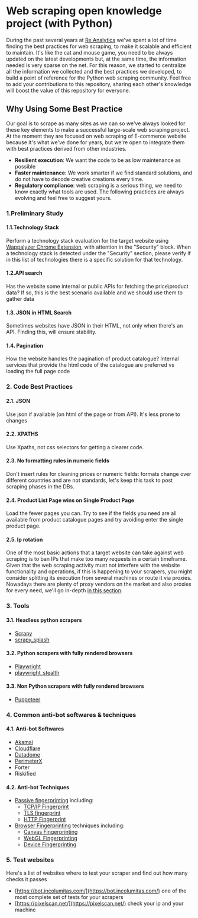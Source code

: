 # Web scraping open knowledge project (with Python)
During the past several years at [Re Analytics](http://re-analytics.com/ "Re Analytics website") we've spent a lot of time finding the best practices for web scraping, to make it scalable and efficient to maintain.
It's like the cat and mouse game, you need to be always updated on the latest developments but, at the same time, the information needed is very sparse on the net.
For this reason, we started to centralize all the information we collected and the best practices we developed, to build a point of reference for the Python web scraping community. 
Feel free to add your contributions to this repository, sharing each other's knowledge will boost the value of this repository for everyone.

## Why Using Some Best Practice
Our goal is to scrape as many sites as we can so we've always looked for these key elements to make a successful large-scale web scraping project. At the moment they are focused on web scraping of E-commerce website because it's what we've done for years, but we're open to integrate them with best practices derived from other industries.
- **Resilient execution**: We want the code to be as low maintenance as possible
- **Faster maintenance**: We work smarter if we find standard solutions, and do not have to decode creative creations every time. 
- **Regulatory compliance**: web scraping is a serious thing, we need to know exactly what tools are used.
The following practices are always evolving and feel free to suggest yours. 

### 1.Preliminary Study

#### 1.1.Technology Stack
Perform a technology stack evaluation for the target website using [Wappalyzer Chrome Extension](https://github.com/reanalytics-databoutique/webscraping-open-doc/blob/0386528f99a1209a538f6d042e859cd9933011c8/Pages/Tools/Wappalyzer.md), with attention in the "Security" block.
When a technology stack is detected under the "Security" section, please verify if in this list of technologies there is a specific solution for that technology.
#### 1.2.API search
Has the website some internal or public APIs for fetching the price\product data? If so, this is the best scenario available and we should use them to gather data
#### 1.3. JSON in HTML Search
Sometimes websites have JSON in their HTML, not only when there's an API. Finding this, will ensure stability.
#### 1.4. Pagination
How the website handles the pagination of product catalogue? Internal services that provide the html code of the catalogue are preferred vs loading the full page code
### 2. Code Best Practices
#### 2.1. JSON
Use json if available (on html of the page or from API). It's less prone to changes
#### 2.2. XPATHS
Use Xpaths, not css selectors for getting a clearer code.
#### 2.3. No formatting rules in numeric fields
Don't insert rules for cleaning prices or numeric fields: formats change over different countries and are not standards, let's keep this task to post scraping phases in the DBs.
#### 2.4. Product List Page wins on Single Product Page
Load the fewer pages you can. Try to see if the fields you need are all available from product catalogue pages and try avoiding enter the single product page.
#### 2.5. Ip rotation
One of the most basic actions that a target website can take against web scraping is to ban IPs that make too many requests in a certain timeframe. Given that the web scraping activity must not interfere with the website functionality and operations, if this is happening to your scrapers, you might consider splitting its execution from several machines or route it via proxies.
Nowadays there are plenty of proxy vendors on the market and also proxies for every need, we'll go in-depth [in this section](https://github.com/reanalytics-databoutique/webscraping-open-project/blob/main/Pages/Services/Proxies.md).

### 3. Tools
#### 3.1. Headless python scrapers
  - [Scrapy](https://github.com/reanalytics-databoutique/webscraping-open-doc/blob/main/Pages/Tools/Scrapy.md)
  - [scrapy_splash](https://github.com/reanalytics-databoutique/webscraping-open-doc/blob/main/Pages/Tools/Scrapy_splash.md)

#### 3.2. Python scrapers with fully rendered browsers
  - [Playwright](https://github.com/reanalytics-databoutique/webscraping-open-doc/blob/main/Pages/Tools/Playwright.md)
  - [playwright_stealth](https://github.com/reanalytics-databoutique/webscraping-open-doc/blob/main/Pages/Tools/Playwright_stealth.md)
 
#### 3.3. Non Python scrapers with fully rendered browsers
  - [Puppeteer](https://github.com/reanalytics-databoutique/webscraping-open-doc/blob/main/Pages/Tools/Puppeteer.md)

### 4. Common anti-bot softwares & techniques
#### 4.1. Anti-bot Softwares
- [Akamai](https://github.com/reanalytics-databoutique/webscraping-open-doc/blob/main/Pages/Antibot/Akamai.md)
- [Cloudflare](https://github.com/reanalytics-databoutique/webscraping-open-doc/blob/main/Pages/Antibot/Cloudflare.md)
- [Datadome](https://github.com/reanalytics-databoutique/webscraping-open-doc/blob/main/Pages/Antibot/Datadome.md)
- [PerimeterX](https://github.com/reanalytics-databoutique/webscraping-open-doc/blob/main/Pages/Antibot/PerimeterX.md)
- Forter
- Riskified
#### 4.2. Anti-bot Techniques
- [Passive fingerprinting](https://github.com/reanalytics-databoutique/webscraping-open-doc/blob/main/Pages/Antibot/Passivefingerprint.md) including:
  - [TCP/IP Fingerprint](https://github.com/reanalytics-databoutique/webscraping-open-doc/blob/main/Pages/Antibot/TcpFingerprint.md)
  - [TLS fingerprint](https://github.com/reanalytics-databoutique/webscraping-open-doc/blob/main/Pages/Antibot/TLSFingerprint.md)
  - [HTTP Fingerprint](https://github.com/reanalytics-databoutique/webscraping-open-doc/blob/main/Pages/Antibot/HttpFingerprint.md)
- [Browser Fingerprinting](https://github.com/reanalytics-databoutique/webscraping-open-doc/blob/main/Pages/Antibot/Browserfingerprint.md) techniques including:
  - [Canvas Fingerprinting](https://github.com/reanalytics-databoutique/webscraping-open-doc/blob/main/Pages/Antibot/Canvasfingerprint.md)
  - [WebGL Fingerprinting](https://github.com/reanalytics-databoutique/webscraping-open-doc/blob/main/Pages/Antibot/Webglfingerprint.md)
  - [Device Fingerprinting](https://github.com/reanalytics-databoutique/webscraping-open-doc/blob/main/Pages/Antibot/Devicefingerprint.md)

### 5. Test websites
Here's a list of websites where to test your scraper and find out how many checks it passes

- [https://bot.incolumitas.com/](https://bot.incolumitas.com/) one of the most complete set of tests for your scrapers
- [https://pixelscan.net/](https://pixelscan.net/) check your ip and your machine

